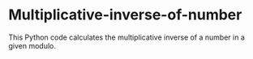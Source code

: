 # Multiplicative-inverse-of-number
This Python code calculates the multiplicative inverse of a number in a given modulo.
